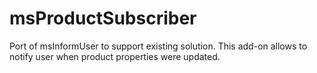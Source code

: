 # msProductSubscriber
Port of msInformUser to support existing solution. This add-on allows to notify user when product properties were updated.
